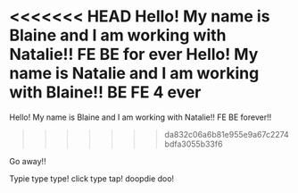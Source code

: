 <<<<<<< HEAD
Hello! My name is Blaine and I am working with Natalie!! FE BE for ever
Hello! My name is Natalie and I am working with Blaine!! BE FE 4 ever
=======
Hello! My name is Blaine and I am working with Natalie!! FE BE forever!!
>>>>>>> da832c06a6b81e955e9a67c2274bdfa3055b33f6

Go away!!

Typie type type! click type tap! doopdie doo!